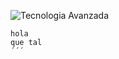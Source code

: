![Tecnologia Avanzada](https://suministrosparalaindustria.com/wp-content/uploads/elementor/thumbs/utilidades-de-los-componeentes-electronicos-ql74zdvf3vfu5w4j2y1kx0sj1jxa7pqyk37o4m1rls.jpg)
```
hola
que tal
´´´
